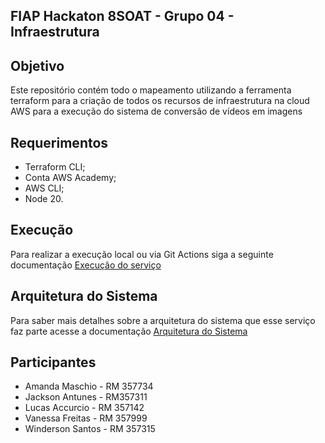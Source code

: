 ## FIAP Hackaton 8SOAT - Grupo 04 - Infraestrutura

## Objetivo

Este repositório contém todo o mapeamento utilizando a ferramenta terraform para a criação de todos os recursos de infraestrutura na cloud AWS para a execução do sistema de conversão de vídeos em imagens

## Requerimentos
- Terraform CLI;
- Conta AWS Academy;
- AWS CLI;
- Node 20.

## Execução

Para realizar a execução local ou via Git Actions siga a seguinte documentação [Execução do serviço](./docs/RUN_CONFIGURATION.md) 

## Arquitetura do Sistema

Para saber mais detalhes sobre a arquitetura do sistema que esse serviço faz parte acesse a documentação [Arquitetura do Sistema](https://github.com/8SOAT-G4-Tech-Challenge/hackaton-api/blob/master/docs/SYSTEM_ARCHITECTURE.md)

## Participantes

- Amanda Maschio - RM 357734
- Jackson Antunes - RM357311
- Lucas Accurcio - RM 357142
- Vanessa Freitas - RM 357999
- Winderson Santos - RM 357315
